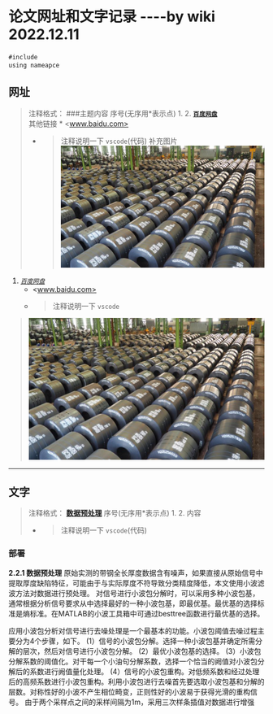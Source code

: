 # 论文网址和文字记录  ----by wiki 2022.12.11
    #include
    using nameapce

## 网址
> 注释格式：
> ###主题内容
> 序号(无序用*表示点) 1. 2. **[`百度网盘`](https://www.baidu.com "百度网盘链接")**  
> 其他链接  * <www.baidu.com>
>   * > 注释说明一下 `vscode`(代码)
> 补充图片 ![这是图片](/img/20203311211407362.jpg "Magic Gardens")


1. *[`百度网盘`](https://www.baidu.com)*  
    * <www.baidu.com>
    * > 注释说明一下 `vscode`
> ![这是图片](/img/20203311211407362.jpg "Magic Gardens")

------------------------------------------------------------------------------------------------------------

## 文字
> 注释格式：
> **[数据预处理](https://www.baidu.com "百度网盘链接")** 
> 序号(无序用*表示点) 1. 2. 内容
> * > 注释说明一下 `vscode`(代码)

### 部署
**2.2.1 数据预处理**
原始实测的带钢全长厚度数据含有噪声，如果直接从原始信号中提取厚度缺陷特征，可能由于与实际厚度不符导致分类精度降低，本文使用小波滤波方法对数据进行预处理。
对信号进行小波包分解时，可以采用多种小波包基，通常根据分析信号要求从中选择最好的一种小波包基，即最优基。最优基的选择标准是熵标准。在MATLAB的小波工具箱中可通过besttree函数进行最优基的选择。

应用小波包分析对信号进行去噪处理是一个最基本的功能。小波包阈值去噪过程主要分为4个步骤，如下。
(1）信号的小波包分解。选择一种小波包基并确定所需分解的层次，然后对信号进行小波包分解。
(2）最优小波包基的选择。
(3）小波包分解系数的阈值化。对干每一个小油句分解系数，选择一个恰当的阙值对小波包分解后的系数进行阙值量化处理。
(4）信号的小波包重构。对低频系数和经过处理后的高频系数进行小波包重构。利用小波包进行去噪首先要选取小波包基和分解的层数。对称性好的小波不产生相位畸变，正则性好的小波易于获得光滑的重构信号。
由于两个采样点之间的采样间隔为1m，采用三次样条插值对数据进行增强